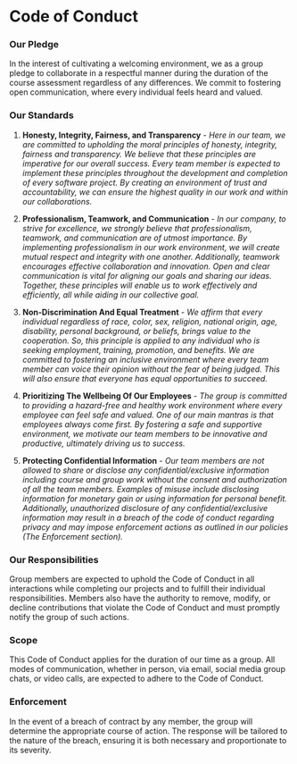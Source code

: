 # Code of Conduct

### Our Pledge

In the interest of cultivating a welcoming environment, we as a group pledge to collaborate in a respectful manner during the duration of the course assessment regardless of any differences. We commit to fostering open communication, where every individual feels heard and valued.

### Our Standards

1. **Honesty, Integrity, Fairness, and Transparency** \- *Here in our team, we are committed to upholding the moral principles of honesty, integrity, fairness and transparency. We believe that these principles are imperative for our overall success. Every team member is expected to implement these principles throughout the development and completion of every software project. By creating an environment of trust and accountability, we can ensure the highest quality in our work and within our collaborations.*

2. **Professionalism, Teamwork, and Communication** \- *In our company, to strive for excellence, we strongly believe that professionalism, teamwork, and communication are of utmost importance. By implementing professionalism in our work environment, we will create mutual respect and integrity with one another. Additionally, teamwork encourages effective collaboration and innovation. Open and clear communication is vital for aligning our goals and sharing our ideas. Together, these principles will enable us to work effectively and efficiently, all while aiding in our collective goal.*

3. **Non-Discrimination And Equal Treatment** \- *We affirm that every individual regardless of race, color, sex, religion, national origin, age, disability, personal background, or beliefs, brings value to the cooperation. So, this principle is applied to any individual who is seeking employment, training, promotion, and benefits. We are committed to fostering an inclusive environment where every team member can voice their opinion without the fear of being judged. This will also ensure that everyone has equal opportunities to succeed.*

4. **Prioritizing The Wellbeing Of Our Employees** \- *The group is committed to providing a hazard-free and healthy work environment where every employee can feel safe and valued. One of our main mantras is that employees always come first. By fostering a safe and supportive environment, we motivate our team members to be innovative and productive, ultimately driving us to success.*

5. **Protecting Confidential Information** \- *Our team members are not allowed to share or disclose any confidential/exclusive information including course and group work without the consent and authorization of all the team members. Examples of misuse include disclosing information for monetary gain or using information for personal benefit. Additionally, unauthorized disclosure of any confidential/exclusive information may result in a breach of the code of conduct regarding privacy and may impose enforcement actions as outlined in our policies (The Enforcement section).*


### Our Responsibilities

Group members are expected to uphold the Code of Conduct in all interactions while completing our projects and to fulfill their individual responsibilities. Members also have the authority to remove, modify, or decline contributions that violate the Code of Conduct and must promptly notify the group of such actions.

### Scope

This Code of Conduct applies for the duration of our time as a group. All modes of communication, whether in person, via email, social media group chats, or video calls, are expected to adhere to the Code of Conduct.

### Enforcement

In the event of a breach of contract by any member, the group will determine the appropriate course of action. The response will be tailored to the nature of the breach, ensuring it is both necessary and proportionate to its severity.